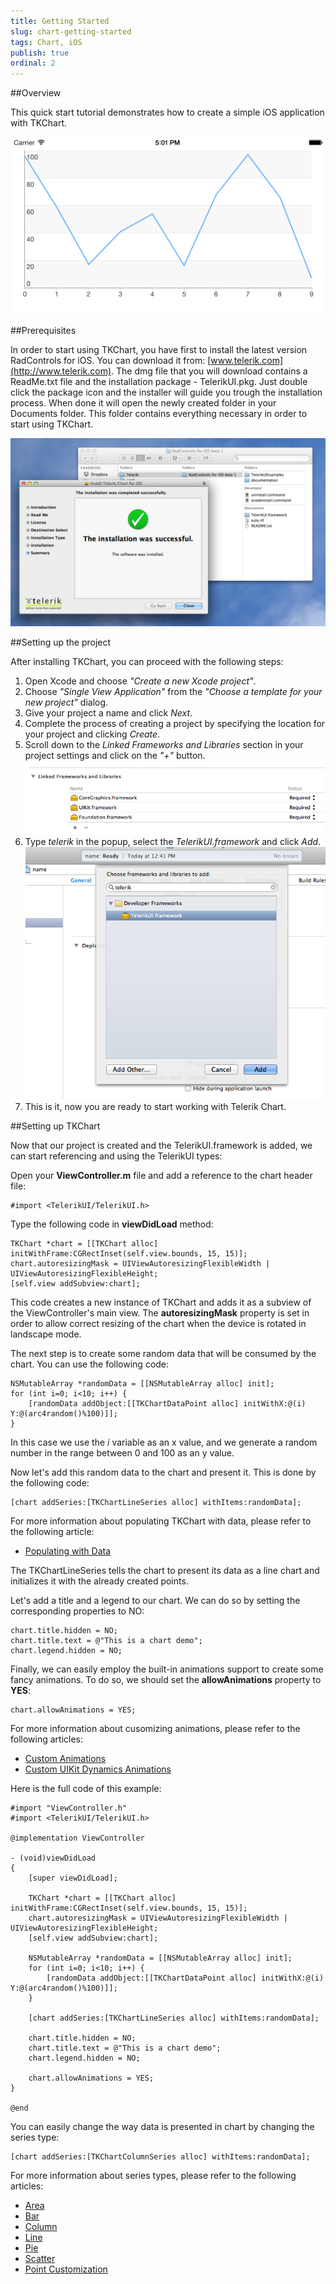 ```yaml
---
title: Getting Started
slug: chart-getting-started
tags: Chart, iOS
publish: true
ordinal: 2
---
```


##Overview

This quick start tutorial demonstrates how to create a simple iOS application with TKChart. 

<img src="../images/chart-overview002.png"/>

##Prerequisites

In order to start using TKChart, you have first to install the latest version RadControls for iOS. You can download it from: [www.telerik.com](http://www.telerik.com). The dmg file that you will download contains a ReadMe.txt file and the installation package - TelerikUI.pkg. Just double click the package icon and the installer will guide you trough the installation process. When done it will open the newly created folder in your Documents folder. This folder contains everything necessary in order to start using TKChart.

<img src="../images/chart-overview003.png"/>

##Setting up the project

After installing TKChart, you can proceed with the following steps:

<ol>
    <li>Open Xcode and choose <i>"Create a new Xcode project"</i>.</li>
    <li>Choose <i>"Single View Application"</i> from the <i>"Choose a template for your new project"</i> dialog.</li>
    <li>Give your project a name and click <i>Next</i>.</li>
    <li>Complete the process of creating a project by specifying the location for your project and clicking <i>Create</i>.</li>
    <li>Scroll down to the <i>Linked Frameworks and Libraries</i> section in your project settings and click on the <i>"+"</i> button. <br/>
    <img src="../images/chart-overview004.png"/></li>
    <li>Type <i>telerik</i> in the popup, select the <i>TelerikUI.framework</i> and click <i>Add</i>. <br/>
    <img src="../images/chart-overview005.png"/></li>
    <li>This is it, now you are ready to start working with Telerik Chart.</li>
</ol>

##Setting up TKChart

Now that our project is created and the TelerikUI.framework is added, we can start referencing and using the TelerikUI types:

Open your **ViewController.m** file and add a reference to the chart header file:

    #import <TelerikUI/TelerikUI.h>


Type the following code in **viewDidLoad** method:

	TKChart *chart = [[TKChart alloc] initWithFrame:CGRectInset(self.view.bounds, 15, 15)];
    chart.autoresizingMask = UIViewAutoresizingFlexibleWidth | UIViewAutoresizingFlexibleHeight;
    [self.view addSubview:chart];

This code creates a new instance of TKChart and adds it as a subview of the ViewController's main view. The **autoresizingMask** property is set in order to allow correct resizing of the chart when the device is rotated in landscape mode. 

The next step is to create some random data that will be consumed by the chart. You can use the following code:

    NSMutableArray *randomData = [[NSMutableArray alloc] init];
    for (int i=0; i<10; i++) {
        [randomData addObject:[[TKChartDataPoint alloc] initWithX:@(i) Y:@(arc4random()%100)]];
    }

In this case we use the *i* variable as an x value, and we generate a random number in the range between 0 and 100 as an y value.

Now let's add this random data to the chart and present it. This is done by the following code:

    [chart addSeries:[TKChartLineSeries alloc] withItems:randomData];

For more information about populating TKChart with data, please refer to the following article:
- [Populating with Data](chart-populating-wit-hdata.html)

The TKChartLineSeries tells the chart to present its data as a line chart and initializes it with the already created points. 

Let's add a title and a legend to our chart. We can do so by setting the corresponding properties to NO:

    chart.title.hidden = NO;
    chart.title.text = @"This is a chart demo";
    chart.legend.hidden = NO;

Finally, we can easily employ the built-in animations support to create some fancy animations. To do so, we should set the **allowAnimations** property to **YES**:

    chart.allowAnimations = YES;

For more information about cusomizing animations, please refer to the following articles:
- [Custom Animations](chart-animations-custom.html)
- [Custom UIKit Dynamics Animations](chart-animations-customuikitdynamics.html)

Here is the full code of this example:

	#import "ViewController.h"
	#import <TelerikUI/TelerikUI.h>

	@implementation ViewController

	- (void)viewDidLoad
	{
    	[super viewDidLoad];

    	TKChart *chart = [[TKChart alloc] initWithFrame:CGRectInset(self.view.bounds, 15, 15)];
    	chart.autoresizingMask = UIViewAutoresizingFlexibleWidth | UIViewAutoresizingFlexibleHeight;
    	[self.view addSubview:chart];
    
	    NSMutableArray *randomData = [[NSMutableArray alloc] init];
    	for (int i=0; i<10; i++) {
       		[randomData addObject:[[TKChartDataPoint alloc] initWithX:@(i) Y:@(arc4random()%100)]];
    	}
    
    	[chart addSeries:[TKChartLineSeries alloc] withItems:randomData];

        chart.title.hidden = NO;
        chart.title.text = @"This is a chart demo";
        chart.legend.hidden = NO;

        chart.allowAnimations = YES;
	}

	@end



You can easily change the way data is presented in chart by changing the series type:

	[chart addSeries:[TKChartColumnSeries alloc] withItems:randomData];

For more information about series types, please refer to the following articles:
- [Area](chart-series-area.html)
- [Bar](chart-series-bar.html)
- [Column](chart-series-column.html)
- [Line](chart-series-line.html)
- [Pie](chart-series-pie.html)
- [Scatter](chart-series-scatter.html)
- [Point Customization](chart-series-pointcustomization.html)